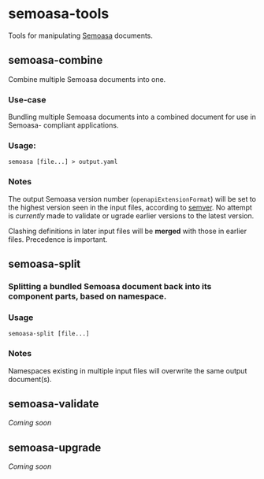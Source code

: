 # semoasa-tools

Tools for manipulating [Semoasa](https://github.com/RepreZen/Semoasa) documents.

## semoasa-combine

Combine multiple Semoasa documents into one.

### Use-case

Bundling multiple Semoasa documents into a combined document for use in Semoasa-
compliant applications.

### Usage:

```
semoasa [file...] > output.yaml
```

### Notes

The output Semoasa version number (`openapiExtensionFormat`) will be set to the highest version seen in the input files, according
to [semver](http://semver.org/). No attempt is *currently* made to validate or ugrade earlier versions to the latest version.

Clashing definitions in later input files will be **merged** with those in earlier files. Precedence is important.

## semoasa-split

### Splitting a bundled Semoasa document back into its component parts, based on namespace.

### Usage

`semoasa-split [file...]`

### Notes

Namespaces existing in multiple input files will overwrite the same output document(s).

## semoasa-validate

*Coming soon*

## semoasa-upgrade

*Coming soon*

